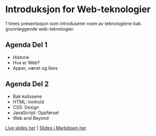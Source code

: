 # Introduksjon for Web-teknologier

1 times presentasjon som introduserer noen av teknologiene bak grunnleggende
web-teknologier.

## Agenda Del 1

* Historie
* Hva er Web?
* Apper, været og likes


## Agenda Del 2

* Bak kulissene
* HTML: Innhold
* CSS: Design
* JavaScript: Oppførsel
* Web and Beyond


[Live slides her](http://git.mikaelb.net/web-intro-ntnu2015/) | [Slides i Markdown her](./slides/slides.md)
